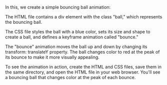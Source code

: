 In this, we create a simple bouncing ball animation:

The HTML file contains a div element with the class "ball," which represents the bouncing ball.

The CSS file styles the ball with a blue color, sets its size and shape to create a ball, and defines a keyframe animation called "bounce."

The "bounce" animation moves the ball up and down by changing its transform: translateY property. The ball changes color to red at the peak of its bounce to make it more visually appealing.

To see the animation in action, create the HTML and CSS files, save them in the same directory, and open the HTML file in your web browser. You'll see a bouncing ball that changes color at the peak of each bounce.
